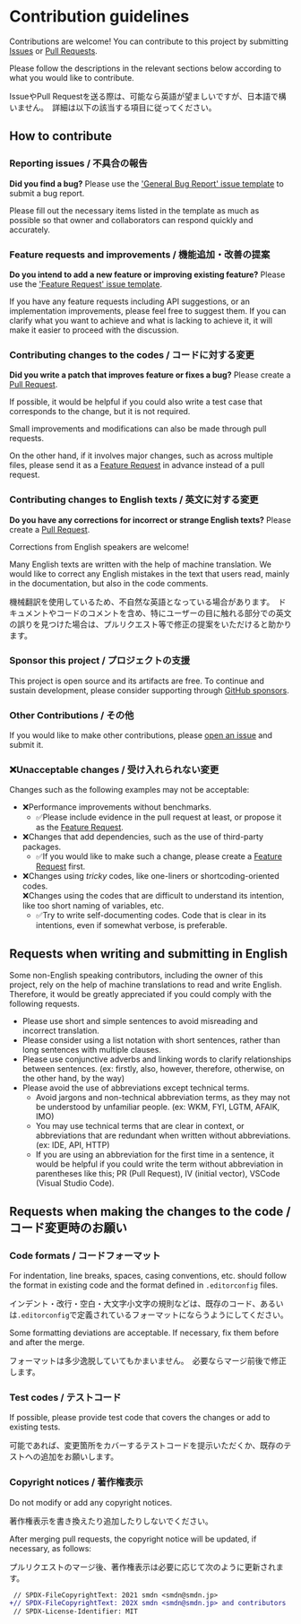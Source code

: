 # Contribution guidelines
Contributions are welcome! You can contribute to this project by submitting [Issues](https://github.com/smdn/Smdn.Reflection.ReverseGenerating/issues/) or [Pull Requests](https://github.com/smdn/Smdn.Reflection.ReverseGenerating/pulls/).

Please follow the descriptions in the relevant sections below according to what you would like to contribute.

IssueやPull Requestを送る際は、可能なら英語が望ましいですが、日本語で構いません。　詳細は以下の該当する項目に従ってください。

## How to contribute

### Reporting issues / 不具合の報告
**Did you find a bug?** Please use the ['General Bug Report' issue template](https://github.com/smdn/Smdn.Reflection.ReverseGenerating/issues/new?template=01_bug-report.yml) to submit a bug report.

Please fill out the necessary items listed in the template as much as possible so that owner and collaborators can respond quickly and accurately.


### Feature requests and improvements / 機能追加・改善の提案
**Do you intend to add a new feature or improving existing feature?** Please use the ['Feature Request' issue template](https://github.com/smdn/Smdn.Reflection.ReverseGenerating/issues/new?template=02_feature-request.yml).

If you have any feature requests including API suggestions, or an implementation improvements, please feel free to suggest them. If you can clarify what you want to achieve and what is lacking to achieve it, it will make it easier to proceed with the discussion.


### Contributing changes to the codes / コードに対する変更
**Did you write a patch that improves feature or fixes a bug?** Please create a [Pull Request](https://github.com/smdn/Smdn.Reflection.ReverseGenerating/pulls).

If possible, it would be helpful if you could also write a test case that corresponds to the change, but it is not required.

Small improvements and modifications can also be made through pull requests.

On the other hand, if it involves major changes, such as across multiple files, please send it as a [Feature Request](https://github.com/smdn/Smdn.Reflection.ReverseGenerating/issues/new?template=02_feature-request.yml) in advance instead of a pull request.


### Contributing changes to English texts / 英文に対する変更
**Do you have any corrections for incorrect or strange English texts?** Please create a [Pull Request](https://github.com/smdn/Smdn.Reflection.ReverseGenerating/pulls).

Corrections from English speakers are welcome!

Many English texts are written with the help of machine translation. We would like to correct any English mistakes in the text that users read, mainly in the documentation, but also in the code comments.

機械翻訳を使用しているため、不自然な英語となっている場合があります。　ドキュメントやコードのコメントを含め、特にユーザーの目に触れる部分での英文の誤りを見つけた場合は、プルリクエスト等で修正の提案をいただけると助かります。


### Sponsor this project / プロジェクトの支援
This project is open source and its artifacts are free. To continue and sustain development, please consider supporting through [GitHub sponsors](https://github.com/sponsors/smdn?frequency=one-time).


### Other Contributions / その他
If you would like to make other contributions, please [open an issue](https://github.com/smdn/Smdn.Reflection.ReverseGenerating/issues/new) and submit it.


### ❌Unacceptable changes / 受け入れられない変更
Changes such as the following examples may not be acceptable:

- ❌Performance improvements without benchmarks.
  - ✅Please include evidence in the pull request at least, or propose it as the [Feature Request](https://github.com/smdn/Smdn.Reflection.ReverseGenerating/issues/new?template=02_feature-request.yml).
- ❌Changes that add dependencies, such as the use of third-party packages.
  - ✅If you would like to make such a change, please create a [Feature Request](https://github.com/smdn/Smdn.Reflection.ReverseGenerating/issues/new?template=02_feature-request.yml) first.
- ❌Changes using *tricky* codes, like one-liners or shortcoding-oriented codes.<br/>❌Changes using the codes that are difficult to understand its intention, like too short naming of variables, etc.
  - ✅Try to write self-documenting codes. Code that is clear in its intentions, even if somewhat verbose, is preferable.


## Requests when writing and submitting in English
Some non-English speaking contributors, including the owner of this project, rely on the help of machine translations to read and write English. Therefore, it would be greatly appreciated if you could comply with the following requests.

- Please use short and simple sentences to avoid misreading and incorrect translation.
- Please consider using a list notation with short sentences, rather than long sentences with multiple clauses.
- Please use conjunctive adverbs and linking words to clarify relationships between sentences. (ex: firstly, also, however, therefore, otherwise, on the other hand, by the way)
- Please avoid the use of abbreviations except technical terms.
  - Avoid jargons and non-technical abbreviation terms, as they may not be understood by unfamiliar people. (ex: WKM, FYI, LGTM, AFAIK, IMO)
  - You may use technical terms that are clear in context, or abbreviations that are redundant when written without abbreviations. (ex: IDE, API, HTTP)
  - If you are using an abbreviation for the first time in a sentence, it would be helpful if you could write the term without abbreviation in parentheses like this; PR (Pull Request), IV (initial vector), VSCode (Visual Studio Code).


## Requests when making the changes to the code / コード変更時のお願い

### Code formats / コードフォーマット
For indentation, line breaks, spaces, casing conventions, etc. should follow the format in existing code and the format defined in `.editorconfig` files.

インデント・改行・空白・大文字小文字の規則などは、既存のコード、あるいは`.editorconfig`で定義されているフォーマットにならうようにしてください。

Some formatting deviations are acceptable. If necessary, fix them before and after the merge.

フォーマットは多少逸脱していてもかまいません。　必要ならマージ前後で修正します。

### Test codes / テストコード
If possible, please provide test code that covers the changes or add to existing tests.

可能であれば、変更箇所をカバーするテストコードを提示いただくか、既存のテストへの追加をお願いします。

### Copyright notices / 著作権表示
Do not modify or add any copyright notices.

著作権表示を書き換えたり追加したりしないでください。

After merging pull requests, the copyright notice will be updated, if necessary, as follows:

プルリクエストのマージ後、著作権表示は必要に応じて次のように更新されます。

```diff
 // SPDX-FileCopyrightText: 2021 smdn <smdn@smdn.jp>
+// SPDX-FileCopyrightText: 202X smdn <smdn@smdn.jp> and contributors
 // SPDX-License-Identifier: MIT
```

